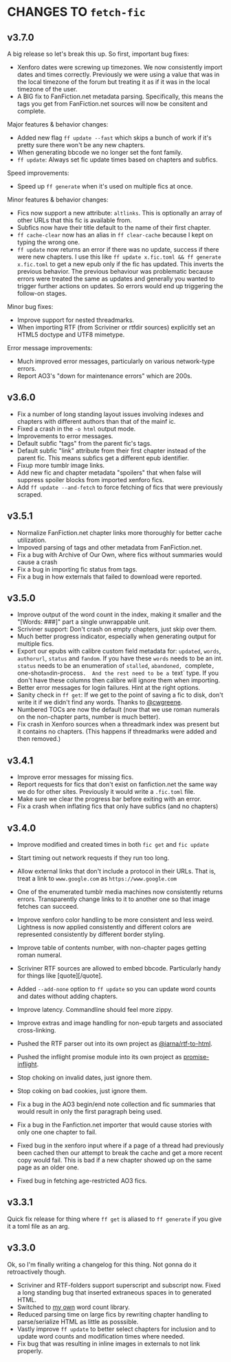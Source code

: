 # CHANGES TO `fetch-fic`

## v3.7.0

A big release so let's break this up. So first, important bug fixes:

* Xenforo dates were screwing up timezones.  We now consistently import
  dates and times correctly.  Previously we were using a value that was in
  the local timezone of the forum but treating it as if it was in the local
  timezone of the user.
* A BIG fix to FanFiction.net metadata parsing.  Specifically, this means
  the tags you get from FanFiction.net sources will now be consitent and
  complete.

Major features & behavior changes:

* Added new flag `ff update --fast` which skips a bunch of work if it's pretty sure there won't be any new chapters.
* When generating bbcode we no longer set the font family.
* `ff update`: Always set fic update times based on chapters and subfics.

Speed improvements:

* Speed up `ff generate` when it's used on multiple fics at once.

Minor features & behavior changes:

* Fics now support a new attribute: `altlinks`. This is optionally an array of
  other URLs that this fic is available from.
* Subfics now have their title default to the name of their first chapter.
* `ff cache-clear` now has an alias in `ff clear-cache` because I kept on
  typing the wrong one.
* `ff update` now returns an error if there was no update, success if there were new chapters.
  I use this like `ff update x.fic.toml && ff generate x.fic.toml` to get a
  new epub only if the fic has updated.  This inverts the previous behavior.
  The previous behaviour was problematic because errors were treated the
  same as updates and generally you wanted to trigger further actions on
  updates.  So errors would end up triggering the follow-on stages.

Minor bug fixes:

* Improve support for nested threadmarks.
* When importing RTF (from Scriviner or rtfdir sources) explicitly set an
  HTML5 doctype and UTF8 mimetype.

Error message improvements:

* Much improved error messages, particularly on various network-type errors.
* Report AO3's "down for maintenance errors" which are 200s.

## v3.6.0

* Fix a number of long standing layout issues involving indexes and chapters
  with different authors than that of the mainf ic.
* Fixed a crash in the `-o html` output mode.
* Improvements to error messages.
* Default subfic "tags" from the parent fic's tags.
* Default subfic "link" attribute from their first chapter instead of the
  parent fic.  This means subfics get a different epub identifier.
* Fixup more tumblr image links.
* Add new fic and chapter metadata "spoilers" that when false will suppress
  spoiler blocks from imported xenforo fics.
* Add `ff update --and-fetch` to force fetching of fics that were previously
  scraped.

## v3.5.1

* Normalize FanFiction.net chapter links more thoroughly for better cache utilization.
* Impoved parsing of tags and other metadata from FanFiction.net.
* Fix a bug with Archive of Our Own, where fics without summaries would cause a crash
* Fix a bug in importing fic status from tags.
* Fix a bug in how externals that failed to download were reported.

## v3.5.0

* Improve output of the word count in the index, making it smaller and the
  "[Words: ###]" part a single unwrappable unit.
* Scriviner support: Don't crash on empty chapters, just skip over them.
* Much better progress indicator, especially when generating output for
  multiple fics.
* Export our epubs with calibre custom field metadata for: `updated`,
  `words`, `authorurl`, `status` and `fandom`.  If you have these `words`
  needs to be an int.  `status` needs to be an enumeration of `stalled`,
  `abandoned, `complete`, `one-shot` and `in-process`.  And the rest need to
  be a `text` type.  If you don't have these columns then calibre will
  ignore them when importing.
* Better error messages for login failures. Hint at the right options.
* Sanity check in `ff get`: If we get to the point of saving a fic to disk,
  don't write it if we didn't find any words. Thanks to [@cwgreene](https://github.com/cwgreene).
* Numbered TOCs are now the default (now that we use roman numerals on the
  non-chapter parts, number is much better).
* Fix crash in Xenforo sources when a threadmark index was present but it
  contains no chapters.  (This happens if threadmarks were added and then
  removed.)

## v3.4.1

* Improve error messages for missing fics.
* Report requests for fics that don't exist on fanfiction.net the same way
  we do for other sites.  Previously it would write a `.fic.toml` file.
* Make sure we clear the progress bar before exiting with an error.
* Fix a crash when inflating fics that only have subfics (and no chapters)

## v3.4.0

* Improve modified and created times in both `fic get` and `fic update`
* Start timing out network requests if they run too long.
* Allow external links that don't include a protocol in their URLs. That is,
  treat a link to `www.google.com` as `https://www.google.com`
* One of the enumerated tumblr media machines now consistently returns
  errors.  Transparently change links to it to another one so that image
  fetches can succeed.
* Improve xenforo color handling to be more consistent and less weird.
  Lightness is now applied consistently and different colors are represented
  consistently by different border styling.
* Improve table of contents number, with non-chapter pages getting roman
  numeral.
* Scriviner RTF sources are allowed to embed bbcode.  Particularly handy for
  things like [quote][/quote].
* Added `--add-none` option to `ff update` so you can update word counts and
  dates without adding chapters.
* Improve latency. Commandline should feel more zippy.
* Improve extras and image handling for non-epub targets and associated
  cross-linking.
* Pushed the RTF parser out into its own project as
  [@iarna/rtf-to-html](https://npmjs.com/package/@iarna/rtf-to-html).
* Pushed the inflight promise module into its own project as
  [promise-inflight](https://npmjs.com/package/promise-inflight).

* Stop choking on invalid dates, just ignore them.
* Stop coking on bad cookies, just ignore them.
* Fix a bug in the AO3 begin/end note collection and fic summaries that
  would result in only the first paragraph being used.
* Fix a bug in the Fanfiction.net importer that would cause stories with
  only one one chapter to fail.
* Fixed bug in the xenforo input where if a page of a thread had previously
  been cached then our attempt to break the cache and get a more recent copy
  would fail.  This is bad if a new chapter showed up on the same page as an
  older one.
* Fixed bug in fetching age-restricted AO3 fics.


## v3.3.1

Quick fix release for thing where `ff get` is aliased to `ff generate` if
you give it a toml file as an arg.

## v3.3.0

Ok, so I'm finally writing a changelog for this thing.  Not gonna do it
retroactively though.

* Scriviner and RTF-folders support superscript and subscript now.  Fixed a
  long standing bug that inserted extraneous spaces in to generated HTML.
* Switched to [my own](https://www.npmjs.com/package/@iarna/word-count) word count library.
* Reduced parsing time on large fics by rewriting chapter handling to
  parse/serialize HTML as little as posssible.
* Vastly improve `ff update` to better select chapters for inclusion and to update word counts and 
  modification times where needed.
* Fix bug that was resulting in inline images in externals to not link properly.
